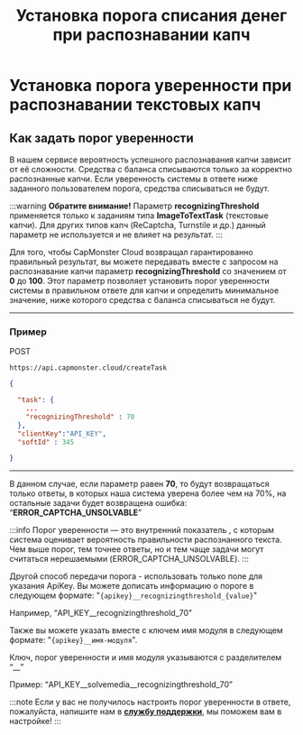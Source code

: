 ﻿---
sidebar_position: 6
sidebar_label: Установка порога уверенности при распознавании текстовых капч
title: "Установка порога списания денег при распознавании капч"
description: "Узнайте, как задать в сервисе распознавания и обхода капч Capmonster Cloud порог уверенности системы в ответе, ниже которого деньги не списываются."
---

# Установка порога уверенности при распознавании текстовых капч

## Как задать порог уверенности

В нашем сервисе вероятность успешного распознавания капчи зависит от её сложности. Средства с баланса списываются только за корректно распознанные капчи. Если уверенность системы в ответе ниже заданного пользователем порога, средства списываться не будут.

:::warning **Обратите внимание!**
Параметр **recognizingThreshold** применяется только к заданиям типа **ImageToTextTask** (текстовые капчи). Для других типов капч (ReCaptcha, Turnstile и др.) данный параметр не используется и не влияет на результат.
:::

Для того, чтобы CapMonster Cloud возвращал гарантированно правильный результат, вы можете передавать вместе с запросом на распознавание капчи параметр **recognizingThreshold** со значением от **0** до **100**. Этот параметр позволяет установить порог уверенности системы в правильном ответе для капчи и определить минимальное значение, ниже которого средства с баланса списываться не будут. 

---

### Пример

POST 
```http
https://api.capmonster.cloud/createTask
```
```json
{

  "task": { 
    ...
    "recognizingThreshold" : 70
  },
  "clientKey":"API_KEY",
  "softId" : 345

}
```
---
В данном случае, если параметр равен **70**, то будут возвращаться только ответы, в которых наша система уверена более чем на 70%, на остальные задачи будет возвращена ошибка: “**ERROR_CAPTCHA_UNSOLVABLE**”

:::info
Порог уверенности — это внутренний показатель , с которым система оценивает вероятность правильности распознанного текста. Чем выше порог, тем точнее ответы, но и тем чаще задачи могут считаться нерешаемыми (ERROR_CAPTCHA_UNSOLVABLE).
:::

Другой способ передачи порога - использовать только поле для указания ApiKey. Вы можете дописать информацию о пороге в следующем формате: "`{apikey}__recognizingthreshold_{value}`"

Например, “API_KEY\_\_recognizingthreshold\_70”

Также вы можете указать вместе с ключем имя модуля в следующем формате: "`{apikey}__имя-модуля`".

Ключ, порог уверенности и имя модуля указываются с разделителем “\_\_”

Пример: “API_KEY\_\_solvemedia\_\_recognizingthreshold\_70”

:::note
Если у вас не получилось настроить порог уверенности в ответе, пожалуйста, напишите нам в **[службу поддержки](https://helpdesk.zennolab.com/conversation/new)**, мы поможем вам в настройке!
:::
